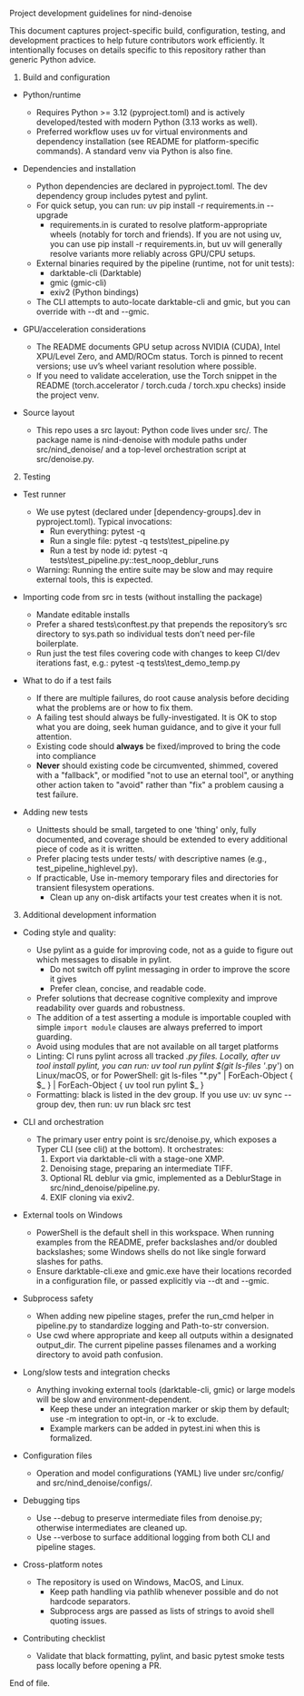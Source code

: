 Project development guidelines for nind-denoise

This document captures project-specific build, configuration, testing, and development practices to help future contributors work efficiently. It intentionally focuses on details specific to this repository rather than generic Python advice.

1) Build and configuration

- Python/runtime
  - Requires Python >= 3.12 (pyproject.toml) and is actively developed/tested with modern Python (3.13 works as well).
  - Preferred workflow uses uv for virtual environments and dependency installation (see README for platform-specific commands). A standard venv via Python is also fine.

- Dependencies and installation
  - Python dependencies are declared in pyproject.toml. The dev dependency group includes pytest and pylint.
  - For quick setup, you can run: uv pip install -r requirements.in --upgrade
    - requirements.in is curated to resolve platform-appropriate wheels (notably for torch and friends). If you are not using uv, you can use pip install -r requirements.in, but uv will generally resolve variants more reliably across GPU/CPU setups.
  - External binaries required by the pipeline (runtime, not for unit tests):
    - darktable-cli (Darktable) 
    - gmic (gmic-cli) 
    - exiv2 (Python bindings) 
  - The CLI attempts to auto-locate darktable-cli and gmic, but you can override with --dt and --gmic. 

- GPU/acceleration considerations
  - The README documents GPU setup across NVIDIA (CUDA), Intel XPU/Level Zero, and AMD/ROCm status. Torch is pinned to recent versions; use uv’s wheel variant resolution where possible.
  - If you need to validate acceleration, use the Torch snippet in the README (torch.accelerator / torch.cuda / torch.xpu checks) inside the project venv.

- Source layout
  - This repo uses a src layout: Python code lives under src/. The package name is nind-denoise with module paths under src/nind_denoise/ and a top-level orchestration script at src/denoise.py.

2) Testing

- Test runner
  - We use pytest (declared under [dependency-groups].dev in pyproject.toml). Typical invocations:
    - Run everything: pytest -q
    - Run a single file: pytest -q tests\test_pipeline.py
    - Run a test by node id: pytest -q tests\test_pipeline.py::test_noop_deblur_runs
  - Warning: Running the entire suite may be slow and may require external tools, this is expected.

- Importing code from src in tests (without installing the package)
  - Mandate editable installs
  - Prefer a shared tests\conftest.py that prepends the repository’s src directory to sys.path so individual tests don’t need per-file boilerplate.
  - Run just the test files covering code with changes to keep CI/dev iterations fast, e.g.:
    pytest -q tests\test_demo_temp.py

- What to do if a test fails
  - If there are multiple failures, do root cause analysis before deciding what the problems are or how to fix them.
  - A failing test should always be fully-investigated. It is OK to stop what you are doing, seek human guidance, and to give it your full attention.
  - Existing code should **always** be fixed/improved to bring the code into compliance
  - **Never** should existing code be circumvented, shimmed, covered with a "fallback", or modified "not to use an eternal tool",
or anything other action taken to "avoid" rather than "fix" a problem causing a test failure.

- Adding new tests
  - Unittests should be small, targeted to one 'thing' only, fully documented, and coverage should be extended to every additional piece of code as it is written. 
  - Prefer placing tests under tests/ with descriptive names (e.g., test_pipeline_highlevel.py).
  - If practicable, Use in-memory temporary files and directories for transient filesystem operations.
    - Clean up any on-disk artifacts your test creates when it is not. 

3) Additional development information

- Coding style and quality:
  - Use pylint as a guide for improving code, not as a guide to figure out which messages to disable in pylint.
    - Do not switch off pylint messaging in order to improve the score it gives
    - Prefer clean, concise, and readable code.
  - Prefer solutions that decrease cognitive complexity and improve readability over guards and robustness.
  - The addition of a test asserting a module is importable coupled with simple `import module` clauses are always
    preferred to import guarding.
  - Avoid using modules that are not available on all target platforms
  - Linting: CI runs pylint across all tracked *.py files. Locally, after uv tool install pylint, you can run: uv tool
    run pylint $(git ls-files '*.py') on Linux/macOS, or for PowerShell: git ls-files "*.py" | ForEach-Object { $_ } |
    ForEach-Object { uv tool run pylint $_ }
  - Formatting: black is listed in the dev group. If you use uv: uv sync --group dev, then run: uv run black src test

- CLI and orchestration
  - The primary user entry point is src/denoise.py, which exposes a Typer CLI (see cli() at the bottom). It orchestrates:
    1) Export via darktable-cli with a stage-one XMP.
    2) Denoising stage, preparing an intermediate TIFF.
    3) Optional RL deblur via gmic, implemented as a DeblurStage in src/nind_denoise/pipeline.py.
    4) EXIF cloning via exiv2.

- External tools on Windows
  - PowerShell is the default shell in this workspace. When running examples from the README, prefer backslashes and/or doubled backslashes; some Windows shells do not like single forward slashes for paths.
  - Ensure darktable-cli.exe and gmic.exe have their locations recorded in a configuration file, or passed explicitly via --dt and --gmic.

- Subprocess safety
  - When adding new pipeline stages, prefer the run_cmd helper in pipeline.py to standardize logging and Path-to-str conversion.
  - Use cwd where appropriate and keep all outputs within a designated output_dir. The current pipeline passes filenames and a working directory to avoid path confusion.

- Long/slow tests and integration checks
  - Anything invoking external tools (darktable-cli, gmic) or large models will be slow and environment-dependent.
    - Keep these under an integration marker or skip them by default; use -m integration to opt-in, or -k to exclude.
    - Example markers can be added in pytest.ini when this is formalized.

- Configuration files
  - Operation and model configurations (YAML) live under src/config/ and src/nind_denoise/configs/.

- Debugging tips
  - Use --debug to preserve intermediate files from denoise.py; otherwise intermediates are cleaned up.
  - Use --verbose to surface additional logging from both CLI and pipeline stages.

- Cross-platform notes
  - The repository is used on Windows, MacOS, and Linux. 
    - Keep path handling via pathlib whenever possible and do not hardcode separators. 
    - Subprocess args are passed as lists of strings to avoid shell quoting issues.

- Contributing checklist
  - Validate that black formatting, pylint, and basic pytest smoke tests pass locally before opening a PR.

End of file.
